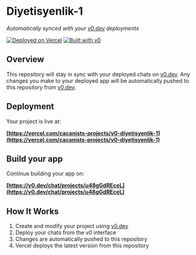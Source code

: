 # Diyetisyenlik-1

*Automatically synced with your [v0.dev](https://v0.dev) deployments*

[![Deployed on Vercel](https://img.shields.io/badge/Deployed%20on-Vercel-black?style=for-the-badge&logo=vercel)](https://vercel.com/cacanists-projects/v0-diyetisyenlik-1)
[![Built with v0](https://img.shields.io/badge/Built%20with-v0.dev-black?style=for-the-badge)](https://v0.dev/chat/projects/u48gGdREceL)

## Overview

This repository will stay in sync with your deployed chats on [v0.dev](https://v0.dev).
Any changes you make to your deployed app will be automatically pushed to this repository from [v0.dev](https://v0.dev).

## Deployment

Your project is live at:

**[https://vercel.com/cacanists-projects/v0-diyetisyenlik-1](https://vercel.com/cacanists-projects/v0-diyetisyenlik-1)**

## Build your app

Continue building your app on:

**[https://v0.dev/chat/projects/u48gGdREceL](https://v0.dev/chat/projects/u48gGdREceL)**

## How It Works

1. Create and modify your project using [v0.dev](https://v0.dev)
2. Deploy your chats from the v0 interface
3. Changes are automatically pushed to this repository
4. Vercel deploys the latest version from this repository